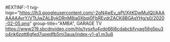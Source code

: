 #EXTINF:-1 tvg-logo="https://lh3.googleusercontent.com/-2gN4wEv_qPI/XjtKDwMuIQI/AAAAAAAAvrY/VTtJwZALBykDRnM8ia0Xbqi0FbREvdrZACK8BGAsYHg/s0/2020-02-05.png" group-title="AMBA", GARAGE TV https://www219.sbcdnvideo.com/hls/tysxfu4ydo66j6cdabcbfvyag56g5pu3o4nk6zqtt6gfed7upedfb5mi3aua/index-v1-a1.m3u8
